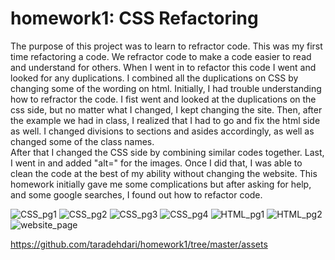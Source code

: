 # homework1: CSS Refactoring
The purpose of this project was to learn to refractor code.
This was my first time refactoring a code. We refractor code to make a code easier to read and understand for others. 
When I went in to refactor this code I went and looked for any duplications. 
I combined all the duplications on CSS by changing some of the wording on html.
Initially, I had trouble understanding how to refractor the code. 
I fist went and looked at the duplications on the css side, but no matter what I changed, I kept changing the site. 
Then, after the example we had in class, I realized that I had to go and fix the html side as well. 
I changed divisions to sections and asides accordingly, as well as changed some of the class names.  
After that I changed the CSS side by combining similar codes together. 
Last, I went in and added "alt=" for the images.
Once I did that, I was able to clean the code at the best of my ability without changing the website.
This homework initially gave me some complications but after asking for help, and some google searches, I found out how to refactor code. 

![CSS_pg1](./assets/image/CSS_pg1.png)
![CSS_pg2](./assets/image/CSS_pg2.png)
![CSS_pg3](./assets/image/CSS_pg3.png)
![CSS_pg4](./assets/image/CSS_pg4.png)
![HTML_pg1](./assets/image/HTML_pg1.png)
![HTML_pg2](./assets/image/HTML_pg2.png)
![website_page](./assets/image/website_page.png)

https://github.com/taradehdari/homework1/tree/master/assets